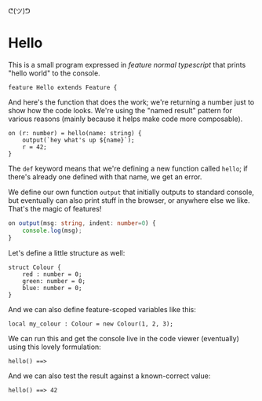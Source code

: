 ᕦ(ツ)ᕤ
# Hello

This is a small program expressed in *feature normal typescript* that prints "hello world" to the console.

    feature Hello extends Feature {

And here's the function that does the work; we're returning a number just to show how the code looks. We're using the "named result" pattern for various reasons (mainly because it helps make code more composable).

    on (r: number) = hello(name: string) {
        output(`hey what's up ${name}`);
        r = 42;
    }

The `def` keyword means that we're defining a new function called `hello`; if there's already one defined with that name, we get an error.

We define our own function `output` that initially outputs to standard console, but eventually can also print stuff in the browser, or anywhere else we like. That's the magic of features!

```ts
on output(msg: string, indent: number=0) {
    console.log(msg);
}
```

Let's define a little structure as well:

    struct Colour { 
        red : number = 0; 
        green: number = 0; 
        blue: number = 0; 
    }

And we can also define feature-scoped variables like this:

    local my_colour : Colour = new Colour(1, 2, 3);

We can run this and get the console live in the code viewer (eventually) using this lovely formulation:

    hello() ==> 

And we can also test the result against a known-correct value:

    hello() ==> 42